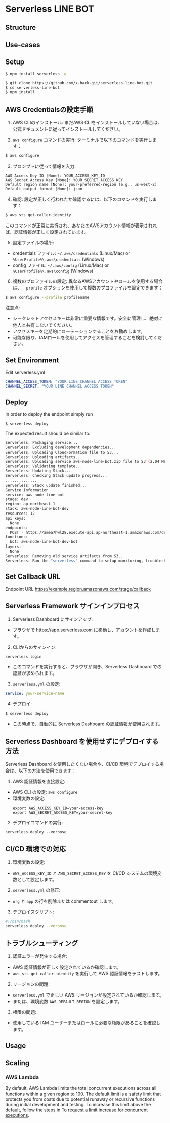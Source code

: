 # Serverless LINE BOT

## Structure

## Use-cases

## Setup

```bash
$ npm install serverless -g
```

```bash
$ git clone https://github.com/x-hack-git/serverless-line-bot.git
$ cd serverless-line-bot
$ npm install
```

## AWS Credentialsの設定手順

1. AWS CLIのインストール:
   まだAWS CLIをインストールしていない場合は、公式ドキュメントに従ってインストールしてください。

2. `aws configure` コマンドの実行:
  ターミナルで以下のコマンドを実行します：
  ```bash
  $ aws configure
  ```

3. プロンプトに従って情報を入力:
  ```
  AWS Access Key ID [None]: YOUR_ACCESS_KEY_ID
  AWS Secret Access Key [None]: YOUR_SECRET_ACCESS_KEY
  Default region name [None]: your-preferred-region (e.g., us-west-2)
  Default output format [None]: json
  ```

4. 確認:
  設定が正しく行われたか確認するには、以下のコマンドを実行します：
  ```bash
  $ aws sts get-caller-identity
  ```
  このコマンドが正常に実行され、あなたのAWSアカウント情報が表示されれば、認証情報が正しく設定されています。

5. 設定ファイルの場所:
  - credentials ファイル: `~/.aws/credentials` (Linux/Mac) or `%UserProfile%\.aws\credentials` (Windows)
  - config ファイル: `~/.aws/config` (Linux/Mac) or `%UserProfile%\.aws\config` (Windows)

6. 複数のプロファイルの設定:
  異なるAWSアカウントやロールを使用する場合は、`--profile` オプションを使用して複数のプロファイルを設定できます：
  ```bash
  $ aws configure --profile profilename
  ```

注意点:
- シークレットアクセスキーは非常に重要な情報です。安全に管理し、絶対に他人と共有しないでください。
- アクセスキーを定期的にローテーションすることをお勧めします。
- 可能な限り、IAMロールを使用してアクセスを管理することを検討してください。

## Set Environment

Edit serverless.yml

```yml
CHANNEL_ACCESS_TOKEN: "YOUR LINE CHANNEL ACCESS TOKEN"
CHANNEL_SECRET: "YOUR LINE CHANNEL ACCESS TOKEN"
```

## Deploy

In order to deploy the endpoint simply run

```bash
$ serverless deploy
```

The expected result should be similar to:

```bash
Serverless: Packaging service...
Serverless: Excluding development dependencies...
Serverless: Uploading CloudFormation file to S3...
Serverless: Uploading artifacts...
Serverless: Uploading service aws-node-line-bot.zip file to S3 (2.04 MB)...
Serverless: Validating template...
Serverless: Updating Stack...
Serverless: Checking Stack update progress...
..............
Serverless: Stack update finished...
Service Information
service: aws-node-line-bot
stage: dev
region: ap-northeast-1
stack: aws-node-line-bot-dev
resources: 12
api keys:
  None
endpoints:
  POST - https://amea7hwl28.execute-api.ap-northeast-1.amazonaws.com/dev/callback
functions:
  bot: aws-node-line-bot-dev-bot
layers:
  None
Serverless: Removing old service artifacts from S3...
Serverless: Run the "serverless" command to setup monitoring, troubleshooting and testing.
```

## Set Callback URL

Endpoint URL https://example.region.amazonaws.com/stage/callback

## Serverless Framework サインインプロセス

1. Serverless Dashboard にサインアップ:
  - ブラウザで https://app.serverless.com に移動し、アカウントを作成します。

2. CLIからのサインイン:
  ```
  serverless login
  ```
  - このコマンドを実行すると、ブラウザが開き、Serverless Dashboard での認証が求められます。

3. `serverless.yml` の設定:
  ```yaml
  service: your-service-name
  ```

4. デプロイ:
  ```bash
  $ serverless deploy
  ```
  - この時点で、自動的に Serverless Dashboard の認証情報が使用されます。

## Serverless Dashboard を使用せずにデプロイする方法

Serverless Dashboard を使用したくない場合や、CI/CD 環境でデプロイする場合は、以下の方法を使用できます：

1. AWS 認証情報を直接設定:
  - AWS CLI の設定: `aws configure`
  - 環境変数の設定:
    ```
    export AWS_ACCESS_KEY_ID=your-access-key
    export AWS_SECRET_ACCESS_KEY=your-secret-key
    ```

2. デプロイコマンドの実行:
  ```
  serverless deploy --verbose
  ```

## CI/CD 環境での対応

1. 環境変数の設定:
  - `AWS_ACCESS_KEY_ID` と `AWS_SECRET_ACCESS_KEY` を CI/CD システムの環境変数として設定します。

2. `serverless.yml` の修正:
  - `org` と `app` の行を削除または commentout します。

3. デプロイスクリプト:
  ```bash
  #!/bin/bash
  serverless deploy --verbose
  ```

## トラブルシューティング

1. 認証エラーが発生する場合:
  - AWS 認証情報が正しく設定されているか確認します。
  - `aws sts get-caller-identity` を実行して AWS 認証情報をテストします。

2. リージョンの問題:
  - `serverless.yml` で正しい AWS リージョンが設定されているか確認します。
  - または、環境変数 `AWS_DEFAULT_REGION` を設定します。

3. 権限の問題:
  - 使用している IAM ユーザーまたはロールに必要な権限があることを確認します。

## Usage

## Scaling

### AWS Lambda

By default, AWS Lambda limits the total concurrent executions across all functions within a given region to 100. The default limit is a safety limit that protects you from costs due to potential runaway or recursive functions during initial development and testing. To increase this limit above the default, follow the steps in [To request a limit increase for concurrent executions](http://docs.aws.amazon.com/lambda/latest/dg/concurrent-executions.html#increase-concurrent-executions-limit).
